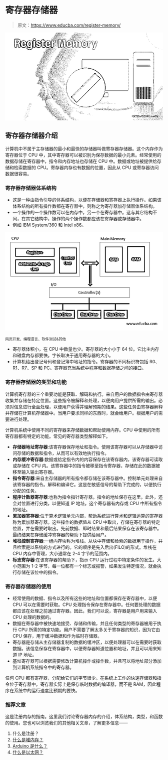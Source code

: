 # 寄存器存储器

> 原文：<https://www.educba.com/register-memory/>

![Register Memory](img/0a1b27e0293086148e9b676dc8bff922.png)



## 寄存器存储器介绍

计算机中不属于主存储器的最小和最快的存储器叫做寄存器存储器。这个内存作为寄存器位于 CPU 中，其中寄存器可以被识别为保存数据的最小元素。经常使用的数据存储在寄存器中，指令和内存地址也存储在 CPU 中。数据或地址被提供给存储和检索数据的 CPU。寄存器内存也有数据的位置，因此从 CPU 或寄存器访问数据很容易。

### 寄存器存储器体系结构

*   这是一种由指令引导的体系结构，以便在存储器和寄存器上执行操作。如果该体系结构的所有操作数都在寄存器中，则称之为寄存器加存储器体系结构。
*   一个操作的一个操作数可以在内存中，另一个在寄存器中。这与其它结构不同，在其它结构中，操作的两个操作数都应该在寄存器或存储器中。
*   例如 IBM System/360 和 Intel x86。

![Register-Memory-image](img/8a998cd7d990ff52112b6f1fdffe8984.png)



<small>网页开发、编程语言、软件测试&其他</small>

*   寄存器体积小，在 CPU 中数量也少。寄存器的大小小于 64 位。它比主内存和磁盘内存都要快。字长取决于通用寄存器的大小。
*   计算机给出登记号码和登记簿中地址的指令。寄存器的不同标识符包括 R0、R1、R7、SP 和 PC。寄存器充当系统中程序和数据存储之间的接口。

### 寄存器存储器的类型和功能

计算机寄存器的三个重要功能是获取、解码和执行。来自用户的数据指令由寄存器收集并存储在特定位置。这些指令被解释和处理，以便向用户提供所需的输出。必须对信息进行全面处理，以便用户获得并理解预期的结果。这些任务由寄存器解释并存储在计算机存储器中。当用户要求同样的东西时，就会给用户。根据用户的需要进行处理。

计算机系统中使用不同的寄存器来存储数据和帮助使用内存。CPU 中使用的所有寄存器都有特定的功能。常见的寄存器类型解释如下。

*   **存储器地址寄存器**:该寄存器保存地址和指令。使用该寄存器可以从存储器中访问存储的数据和指令，从而可以有效地执行指令。
*   **内存缓冲寄存器**:数据或给定指令内的内容保存在该寄存器内，该寄存器可读取或存储在 CPU 内。该寄存器中的指令被移至指令寄存器，存储在此的数据被移至输入输出寄存器。
*   **指令寄存器**:来自主存储器的所有指令都存储在该寄存器中。控制单元处理来自该寄存器的指令。解释和编译它。这是在敏感信号的帮助下完成的，以便执行分配的任务。
*   **程序计数器寄存器**:也称为指令指针寄存器。指令的地址保存在这里。此外，还会对位置进行分类，以便知道 IP 地址。这个寄存器有内存或 CPU 中所有指令的地址。
*   **累加器寄存器**:位于算术逻辑单元内部，帮助系统进行算术和逻辑运算的寄存器称为累加器寄存器。这些操作的数据值从 CPU 中取出，存储在寄存器的特定位置，并在需要时取出。先前数据、即时结果和最后结果保存在该寄存器中。最终结果在存储缓冲寄存器的帮助下提供给用户。
*   **堆栈控制寄存器**:一组内存块称为堆栈。从块中存储和检索的数据用于操作，并且检索是以系统的方式进行的。它的顺序是先入后出(FILO)的形式。堆栈在 CPU 内存中管理，大小通常在 2-4 字节的范围内。
*   **标志寄存器**:在该寄存器的帮助下，指示 CPU 运行过程中特定条件的发生。大小范围为 1-2 字节，每一位都有一个标志或报警，如果发生特定情况，就会执行存储在该位中的指令。

### 寄存器存储器的使用

*   经常使用的数据、指令以及所有这些的地址和位置都保存在寄存器中，以便 CPU 可以在需要时获取。CPU 处理指令保存在寄存器中。任何要处理的数据都应该在处理之前通过寄存器。因此，我们可以说，寄存器是用户用来输入 CPU 处理的数据的。
*   数据在寄存器中被快速地接受、存储和传输，并且任何类型的寄存器被用于执行 CPU 所需的特定功能。用户不需要了解太多关于寄存器的知识，因为它由 CPU 保存，用于缓冲数据和作为临时存储器。
*   寄存器是存储从主存储器复制的数据的缓冲区，以便处理器可以在需要时获取数据。该信息保存在寄存器中，以便寄存器知道位置和地址，并且可以用来知道 IP 地址。
*   基址寄存器可以根据需要修改计算机操作或操作数，并且可以将地址部分添加到计算机系统指令中的寄存器。

任何 CPU 都有寄存器，分配给它们的字节很少。在系统上工作的快速存储器和指令位于寄存器中。寄存器实际上是保存临时数据的编译器，而不是 RAM，因此程序在系统中的运行速度比预期的要快。

### 推荐文章

这是注册内存的指南。这里我们讨论寄存器内存的介绍，体系结构，类型，和函数的使用。您也可以浏览我们的其他相关文章，了解更多信息——

1.  什么是注册？
2.  [什么是堆内存？](https://www.educba.com/what-is-heap-memory/?source=leftnav)
3.  [Arduino 是什么？](https://www.educba.com/what-is-arduino/?source=leftnav)
4.  [什么是以太网？](https://www.educba.com/what-is-ethernet/?source=leftnav)





